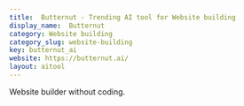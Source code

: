 ```yaml
---
title:  Butternut - Trending AI tool for Website building
display_name:  Butternut
category: Website building
category_slug: website-building
key: butternut_ai
website: https://butternut.ai/
layout: aitool
---
```


Website builder without coding.
